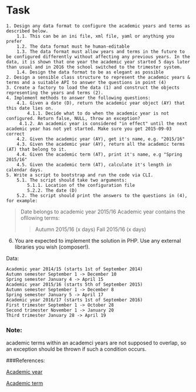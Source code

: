 # Task

    1. Design any data format to configure the academic years and terms as described below.
        1.1. This can be an ini file, xml file, yaml or anything you prefer
        1.2. The data format must he human-editable
        1.3. The data format must allow years and terms in the future to be configured differently without affecting any previous years. In the data, it is shown that one year the academic year started 5 days later than usual and in 2016 the school switched to the trimester system.
        1.4. Design the data format to be as elegant as possible 
    2. Design a sensible class structure to represent the academic years & terms and a suitable API to answer the questions in point (4)
    3. Create a factory to load the data (1) and construct the objects representing the years and terms (2).
    4. Implement methods to answer the following questions:
        4.1. Given a date (D), return the academic year object (AY) that this date lies on.
            4.1.1. Decide what to do when the academic year is not configured. Return false, NULL, throw an exception?
         4.1.2. An academic year is considered "in effect" until the next academic year has not yet started. Make sure you get 2015-09-03 correct 
        4.2. Given the academic year (AY), get it's name, e.g. "2015/16"
        4.3. Given the academic year (AY), return all the academic terms (AT) that belong to it.
        4.4. Given the academic term (AT), print it's name, e.g "Spring 2015/16"
        4.5. Given the academic term (AT), calculate it's length in calendar days.
    5. Write a script to bootstrap and run the code via CLI. 
        5.1. The script should take two arguments:
            5.1.1. Location of the configuration file
            5.2.2. The date (D)
        5.2. The script should print the answers to the questions in (4), for example:
> Date belongs to academic year 2015/16
> Academic year contains the ofllowing terms:
>> Autumn 2015/16 (x days)
>> Fall 2015/16 (x days) 
6. You are expected to implement the solution in PHP. Use any external libraries you wish (composer!).


Data:
```
Academic year 2014/15 (starts 1st of September 2014)
Autumn semester September 1 -> December 10
Spring semester January 4 -> April 15
Academic year 2015/16 (starts 5th of September 2015)
Autumn semester September 1 -> December 8
Spring semester January 5 -> April 17
Academic year 2016/17 (starts 1st of September 2016)
First trimester September 1 -> October 28
Second trimester November 1 -> January 20
Third trimester January 28 -> April 19
```
### Note: 
academic terms within an academci years are not supposed to overlap, so an exception should be thrown if such a condition occurs.

###References:
 
[Academic year](https://en.wikipedia.org/wiki/Academic_year)

[Academic term](https://en.wikipedia.org/wiki/Academic_term)